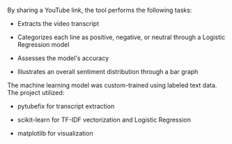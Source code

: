 By sharing a YouTube link, the tool performs the following tasks:



- Extracts the video transcript

- Categorizes each line as positive, negative, or neutral through a Logistic Regression model

- Assesses the model's accuracy

- Illustrates an overall sentiment distribution through a bar graph



The machine learning model was custom-trained using labeled text data. The project utilized:

- pytubefix for transcript extraction

- scikit-learn for TF-IDF vectorization and Logistic Regression

- matplotlib for visualization
